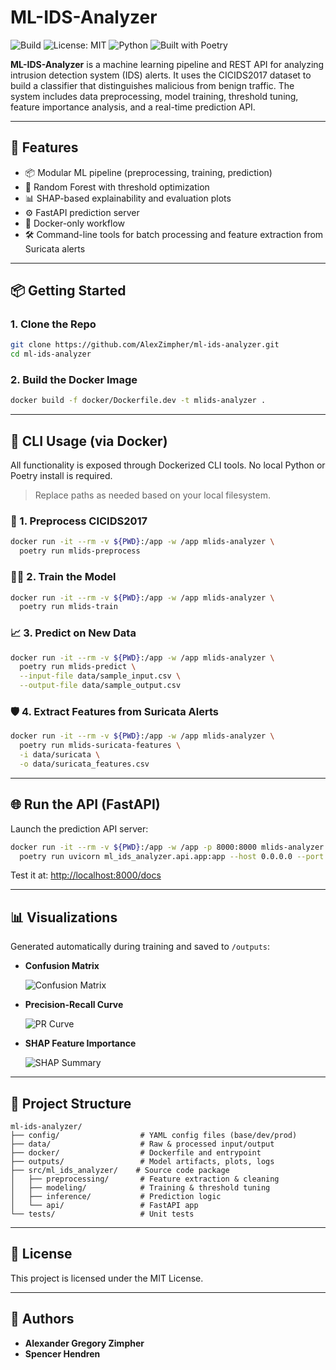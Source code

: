 # ML-IDS-Analyzer

![Build](https://github.com/AlexZimpher/ml-ids-analyzer/actions/workflows/test.yml/badge.svg)
![License: MIT](https://img.shields.io/badge/License-MIT-yellow.svg)
![Python](https://img.shields.io/badge/python-3.11-blue.svg)
![Built with Poetry](https://img.shields.io/badge/Built%20with-Poetry-612C63.svg?logo=python&logoColor=white)

**ML-IDS-Analyzer** is a machine learning pipeline and REST API for analyzing intrusion detection system (IDS) alerts. It uses the CICIDS2017 dataset to build a classifier that distinguishes malicious from benign traffic. The system includes data preprocessing, model training, threshold tuning, feature importance analysis, and a real-time prediction API.

---

## 🚀 Features

- 📦 Modular ML pipeline (preprocessing, training, prediction)
- 🧠 Random Forest with threshold optimization
- 📊 SHAP-based explainability and evaluation plots
- ⚙️ FastAPI prediction server
- 🐳 Docker-only workflow
- 🛠️ Command-line tools for batch processing and feature extraction from Suricata alerts

---

## 📦 Getting Started

### 1. Clone the Repo
```bash
git clone https://github.com/AlexZimpher/ml-ids-analyzer.git
cd ml-ids-analyzer
```

### 2. Build the Docker Image
```bash
docker build -f docker/Dockerfile.dev -t mlids-analyzer .
```

---

## 🧪 CLI Usage (via Docker)

All functionality is exposed through Dockerized CLI tools. No local Python or Poetry install is required.

> Replace paths as needed based on your local filesystem.

### 🧼 1. Preprocess CICIDS2017
```bash
docker run -it --rm -v ${PWD}:/app -w /app mlids-analyzer \
  poetry run mlids-preprocess
```

### 🏋️‍♂️ 2. Train the Model
```bash
docker run -it --rm -v ${PWD}:/app -w /app mlids-analyzer \
  poetry run mlids-train
```

### 📈 3. Predict on New Data
```bash
docker run -it --rm -v ${PWD}:/app -w /app mlids-analyzer \
  poetry run mlids-predict \
  --input-file data/sample_input.csv \
  --output-file data/sample_output.csv
```

### 🛡️ 4. Extract Features from Suricata Alerts
```bash
docker run -it --rm -v ${PWD}:/app -w /app mlids-analyzer \
  poetry run mlids-suricata-features \
  -i data/suricata \
  -o data/suricata_features.csv
```

---

## 🌐 Run the API (FastAPI)

Launch the prediction API server:

```bash
docker run -it --rm -v ${PWD}:/app -w /app -p 8000:8000 mlids-analyzer \
  poetry run uvicorn ml_ids_analyzer.api.app:app --host 0.0.0.0 --port 8000
```

Test it at: [http://localhost:8000/docs](http://localhost:8000/docs)

---

## 📊 Visualizations

Generated automatically during training and saved to `/outputs`:

- **Confusion Matrix**

  ![Confusion Matrix](outputs/Random_Forest_(tuned)_confusion_matrix.png)

- **Precision-Recall Curve**

  ![PR Curve](outputs/precision_recall_curve.png)

- **SHAP Feature Importance**

  ![SHAP Summary](outputs/shap_summary.png)

---

## 📁 Project Structure

```
ml-ids-analyzer/
├── config/                  # YAML config files (base/dev/prod)
├── data/                    # Raw & processed input/output
├── docker/                  # Dockerfile and entrypoint
├── outputs/                 # Model artifacts, plots, logs
├── src/ml_ids_analyzer/    # Source code package
│   ├── preprocessing/       # Feature extraction & cleaning
│   ├── modeling/            # Training & threshold tuning
│   ├── inference/           # Prediction logic
│   └── api/                 # FastAPI app
└── tests/                   # Unit tests
```

---

## 📄 License

This project is licensed under the MIT License.

---

## 🤝 Authors

- **Alexander Gregory Zimpher**
- **Spencer Hendren**